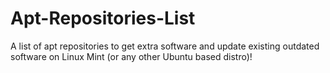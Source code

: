 # Apt-Repositories-List
A list of apt repositories to get extra software and update existing outdated software on Linux Mint (or any other Ubuntu based distro)!
